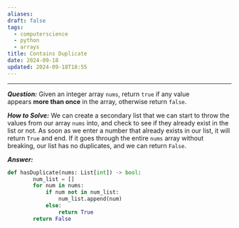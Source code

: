 ```yaml
---
aliases: 
draft: false
tags:
  - computerscience
  - python
  - arrays
title: Contains Duplicate
date: 2024-09-18
updated: 2024-09-18T18:55
---
```


-------------------------------------------------------------------------------


***Question:*** Given an integer array `nums`, return `true` if any value appears **more than once** in the array, otherwise return `false`.

***How to Solve:*** We can create a secondary list that we can start to throw the values from our array `nums` into, and check to see if they already exist in the list or not. As soon as we enter a number that already exists in our list, it will return `True` and end. If it goes through the entire `nums` array without breaking, our list has no duplicates, and we can return `False`.

***Answer:***

```python
def hasDuplicate(nums: List[int]) -> bool:
        num_list = []
        for num in nums:
            if num not in num_list:
                num_list.append(num)
            else:
                return True
        return False
```

